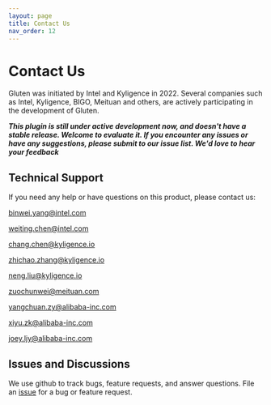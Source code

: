 ```yaml
---
layout: page
title: Contact Us
nav_order: 12
---
```

# Contact Us

Gluten was initiated by Intel and Kyligence in 2022. Several companies such as Intel, Kyligence, BIGO, Meituan and others, are actively participating in the development of Gluten.

*<b>This plugin is still under active development now, and doesn't have a stable release. Welcome to evaluate it. If you encounter any issues or have any suggestions, please submit to our issue list. We'd love to hear your feedback</b>*

## Technical Support
If you need any help or have questions on this product, please contact us:

<a href="mailto:binwei.yang@intel.com">binwei.yang@intel.com</a>

<a href="mailto:weiting.chen@intel.com">weiting.chen@intel.com</a>

<a href="mailto:chang.chen@kyligence.io">chang.chen@kyligence.io</a>

<a href="mailto:zhichao.zhang@kyligence.io">zhichao.zhang@kyligence.io</a>

<a href="mailto:neng.liu@kyligence.io">neng.liu@kyligence.io</a>

<a href="mailto:zuochunwei@meituan.com">zuochunwei@meituan.com</a>

<a href="mailto:yangchuan.zy@alibaba-inc.com">yangchuan.zy@alibaba-inc.com</a>

<a href="mailto:xiyu.zk@alibaba-inc.com">xiyu.zk@alibaba-inc.com</a>

<a href="mailto:joey.ljy@alibaba-inc.com">joey.ljy@alibaba-inc.com</a>

## Issues and Discussions
We use github to track bugs, feature requests, and answer questions. File an
[issue](https://github.com/oap-project/gluten/issues) for a bug or feature request.
